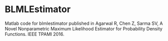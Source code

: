 # BLMLEstimator
Matlab code for blmlestimator published in Agarwal R, Chen Z, Sarma SV, A Novel Nonparametric Maximum Likelihood Estimator for Probability Density Functions. IEEE TPAMI 2016.
